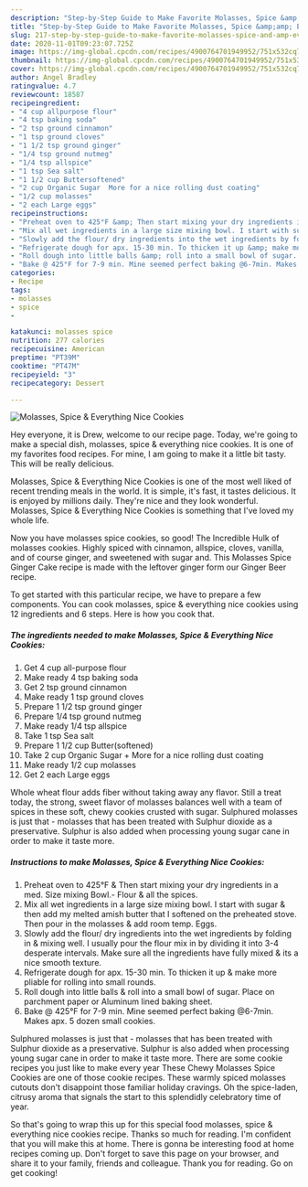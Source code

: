 ```yaml
---
description: "Step-by-Step Guide to Make Favorite Molasses, Spice &amp;amp; Everything Nice Cookies"
title: "Step-by-Step Guide to Make Favorite Molasses, Spice &amp;amp; Everything Nice Cookies"
slug: 217-step-by-step-guide-to-make-favorite-molasses-spice-and-amp-everything-nice-cookies
date: 2020-11-01T09:23:07.725Z
image: https://img-global.cpcdn.com/recipes/4900764701949952/751x532cq70/molasses-spice-everything-nice-cookies-recipe-main-photo.jpg
thumbnail: https://img-global.cpcdn.com/recipes/4900764701949952/751x532cq70/molasses-spice-everything-nice-cookies-recipe-main-photo.jpg
cover: https://img-global.cpcdn.com/recipes/4900764701949952/751x532cq70/molasses-spice-everything-nice-cookies-recipe-main-photo.jpg
author: Angel Bradley
ratingvalue: 4.7
reviewcount: 18587
recipeingredient:
- "4 cup allpurpose flour"
- "4 tsp baking soda"
- "2 tsp ground cinnamon"
- "1 tsp ground cloves"
- "1 1/2 tsp ground ginger"
- "1/4 tsp ground nutmeg"
- "1/4 tsp allspice"
- "1 tsp Sea salt"
- "1 1/2 cup Buttersoftened"
- "2 cup Organic Sugar  More for a nice rolling dust coating"
- "1/2 cup molasses"
- "2 each Large eggs"
recipeinstructions:
- "Preheat oven to 425°F &amp; Then start mixing your dry ingredients in a med. Size mixing Bowl.- Flour &amp; all the spices."
- "Mix all wet ingredients in a large size mixing bowl. I start with sugar &amp; then add my melted amish butter that I softened on the preheated stove. Then pour in the molasses &amp; add room temp. Eggs."
- "Slowly add the flour/ dry ingredients into the wet ingredients by folding in &amp; mixing well. I usually pour the flour mix in by dividing it into 3-4 desperate intervals. Make sure all the ingredients have fully mixed &amp; its a nice smooth texture."
- "Refrigerate dough for apx. 15-30 min. To thicken it up &amp; make more pliable for rolling into small rounds."
- "Roll dough into little balls &amp; roll into a small bowl of sugar. Place on parchment paper or Aluminum lined baking sheet."
- "Bake @ 425°F for 7-9 min. Mine seemed perfect baking @6-7min. Makes apx. 5 dozen small cookies."
categories:
- Recipe
tags:
- molasses
- spice
- 

katakunci: molasses spice  
nutrition: 277 calories
recipecuisine: American
preptime: "PT39M"
cooktime: "PT47M"
recipeyield: "3"
recipecategory: Dessert

---
```



![Molasses, Spice &amp; Everything Nice Cookies](https://img-global.cpcdn.com/recipes/4900764701949952/751x532cq70/molasses-spice-everything-nice-cookies-recipe-main-photo.jpg)

Hey everyone, it is Drew, welcome to our recipe page. Today, we're going to make a special dish, molasses, spice &amp; everything nice cookies. It is one of my favorites food recipes. For mine, I am going to make it a little bit tasty. This will be really delicious.

Molasses, Spice &amp; Everything Nice Cookies is one of the most well liked of recent trending meals in the world. It is simple, it's fast, it tastes delicious. It is enjoyed by millions daily. They're nice and they look wonderful. Molasses, Spice &amp; Everything Nice Cookies is something that I've loved my whole life.

Now you have molasses spice cookies, so good! The Incredible Hulk of molasses cookies. Highly spiced with cinnamon, allspice, cloves, vanilla, and of course ginger, and sweetened with sugar and. This Molasses Spice Ginger Cake recipe is made with the leftover ginger form our Ginger Beer recipe.


To get started with this particular recipe, we have to prepare a few components. You can cook molasses, spice &amp; everything nice cookies using 12 ingredients and 6 steps. Here is how you cook that.

<!--inarticleads1-->

##### The ingredients needed to make Molasses, Spice &amp; Everything Nice Cookies:

1. Get 4 cup all-purpose flour
1. Make ready 4 tsp baking soda
1. Get 2 tsp ground cinnamon
1. Make ready 1 tsp ground cloves
1. Prepare 1 1/2 tsp ground ginger
1. Prepare 1/4 tsp ground nutmeg
1. Make ready 1/4 tsp allspice
1. Take 1 tsp Sea salt
1. Prepare 1 1/2 cup Butter(softened)
1. Take 2 cup Organic Sugar + More for a nice rolling dust coating
1. Make ready 1/2 cup molasses
1. Get 2 each Large eggs


Whole wheat flour adds fiber without taking away any flavor. Still a treat today, the strong, sweet flavor of molasses balances well with a team of spices in these soft, chewy cookies crusted with sugar. Sulphured molasses is just that - molasses that has been treated with Sulphur dioxide as a preservative. Sulphur is also added when processing young sugar cane in order to make it taste more. 

<!--inarticleads2-->

##### Instructions to make Molasses, Spice &amp; Everything Nice Cookies:

1. Preheat oven to 425°F &amp; Then start mixing your dry ingredients in a med. Size mixing Bowl.- Flour &amp; all the spices.
1. Mix all wet ingredients in a large size mixing bowl. I start with sugar &amp; then add my melted amish butter that I softened on the preheated stove. Then pour in the molasses &amp; add room temp. Eggs.
1. Slowly add the flour/ dry ingredients into the wet ingredients by folding in &amp; mixing well. I usually pour the flour mix in by dividing it into 3-4 desperate intervals. Make sure all the ingredients have fully mixed &amp; its a nice smooth texture.
1. Refrigerate dough for apx. 15-30 min. To thicken it up &amp; make more pliable for rolling into small rounds.
1. Roll dough into little balls &amp; roll into a small bowl of sugar. Place on parchment paper or Aluminum lined baking sheet.
1. Bake @ 425°F for 7-9 min. Mine seemed perfect baking @6-7min. Makes apx. 5 dozen small cookies.


Sulphured molasses is just that - molasses that has been treated with Sulphur dioxide as a preservative. Sulphur is also added when processing young sugar cane in order to make it taste more. There are some cookie recipes you just like to make every year These Chewy Molasses Spice Cookies are one of those cookie recipes. These warmly spiced molasses cutouts don&#39;t disappoint those familiar holiday cravings. Oh the spice-laden, citrusy aroma that signals the start to this splendidly celebratory time of year. 

So that's going to wrap this up for this special food molasses, spice &amp; everything nice cookies recipe. Thanks so much for reading. I'm confident that you will make this at home. There is gonna be interesting food at home recipes coming up. Don't forget to save this page on your browser, and share it to your family, friends and colleague. Thank you for reading. Go on get cooking!

